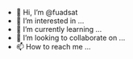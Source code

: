 - 👋 Hi, I’m @fuadsat
- 👀 I’m interested in ...
- 🌱 I’m currently learning ...
- 💞️ I’m looking to collaborate on ...
- 📫 How to reach me ...

<!---
fuadsat/fuadsat is a ✨ special ✨ repository because its `README.md` (this file) appears on your GitHub profile.
You can click the Preview link to take a look at your changes.
--->
